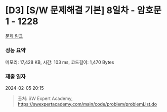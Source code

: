 # [D3] [S/W 문제해결 기본] 8일차 - 암호문1 - 1228 

[문제 링크](https://swexpertacademy.com/main/code/problem/problemDetail.do?contestProbId=AV14w-rKAHACFAYD) 

### 성능 요약

메모리: 17,428 KB, 시간: 103 ms, 코드길이: 1,470 Bytes

### 제출 일자

2024-02-05 20:15



> 출처: SW Expert Academy, https://swexpertacademy.com/main/code/problem/problemList.do